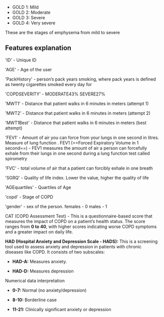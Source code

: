 

- GOLD 1: Mild
- GOLD 2: Moderate
- GOLD 3: Severe
- GOLD 4: Very severe

These are the stages of emphysema from mild to severe 


## Features explanation


'ID' -  Unique ID

'AGE' -  Age of the user

'PackHistory' -  person’s pack years smoking, where pack years is defined as twenty cigarettes smoked every day for

'COPDSEVERITY' -  MODERATE43%
				SEVERE27%

'MWT1'  -  Distance that patient walks in 6 minutes in meters (attempt 1)

'MWT2'  -  Distance that patient walks in 6 minutes in meters (attempt 2)

'MWT1Best' -  Distance that patient walks in 6 minutes in meters (best attempt)

'FEV1' -  Amount of air you can force from your lungs in one second in litres. Measure of lung function . FEV1 (==Forced Expiratory Volume in 1 second==) - FEV1 measures the amount of air a person can forcefully exhale from their lungs in one second during a lung function test called spirometry

'FVC'  -  total volume of air that a patient can forcibly exhale in one breath

'SGRQ' -  Quality of life index. Lower the value, higher the quality of life

'AGEquartiles'   -  Quartiles of Age

'copd' -  Stage of COPD

'gender' - sex of the person. females - 0 males - 1

CAT (COPD Assessment Test) -  This is a questionnaire-based score that measures the impact of COPD on a patient’s health status. The score ranges from **0 to 40**, with higher scores indicating worse COPD symptoms and a greater impact on daily life.


**HAD (Hospital Anxiety and Depression Scale - HADS):** This is a screening tool used to assess anxiety and depression in patients with chronic diseases like COPD. It consists of two subscales:

- **HAD-A:** Measures anxiety.
    
- **HAD-D:** Measures depression

Numerical data interpretation 

- **0-7:** Normal (no anxiety/depression)
    
- **8-10:** Borderline case
    
- **11-21:** Clinically significant anxiety or depression

